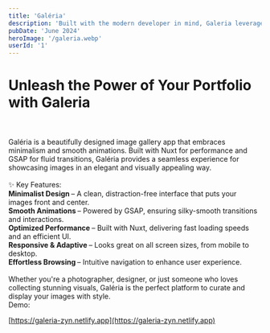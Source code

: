```yaml
---
title: 'Galéria'
description: 'Built with the modern developer in mind, Galeria leverages the cutting-edge power of Nuxt.js, GSAP, and Tailwind CSS'
pubDate: 'June 2024'
heroImage: '/galeria.webp'
userId: '1'
---
```


<h1>Unleash the Power of Your Portfolio with Galeria </h1><br><br>
Galéria is a beautifully designed image gallery app that embraces minimalism and smooth animations. Built with Nuxt for performance and GSAP for fluid transitions, Galéria provides a seamless experience for showcasing images in an elegant and visually appealing way.
<br><br>
✨ Key Features:<br>
<b>Minimalist Design </b> – A clean, distraction-free interface that puts your images front and center.<br>
<b>Smooth Animations </b> – Powered by GSAP, ensuring silky-smooth transitions and interactions.<br>
<b>Optimized Performance </b> – Built with Nuxt, delivering fast loading speeds and an efficient UI.<br>
<b>Responsive & Adaptive </b> – Looks great on all screen sizes, from mobile to desktop.<br>
<b>Effortless Browsing </b> – Intuitive navigation to enhance user experience.<br><br>
Whether you're a photographer, designer, or just someone who loves collecting stunning visuals, Galéria is the perfect platform to curate and display your images with style. <br>
 Demo:

 [https://galeria-zyn.netlify.app](https://galeria-zyn.netlify.app) 

